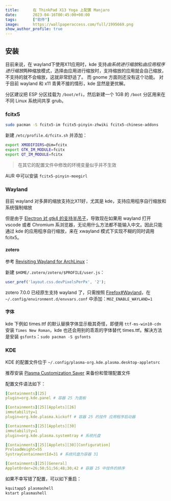 ```yaml
---
title:      在 ThinkPad X13 Yoga 上配置 Manjaro
date:       2023-04-16T00:45:00+08:00
tags:       ["软件"]
image:      https://wallpaperaccess.com/full/1995669.png
show_author_profile: true
---
```


## 安装

目前来说，在 wayland下使用X11应用时，kde 支持*由系统进行缩放*和*由应用程序进行缩放*两种缩放模式，选择由应用进行缩放时，支持缩放的应用就会自己缩放，不支持的就不会缩放，这就非常舒适了。
而 gnome 方面则还没有这个功能。
对于目前 wayland 和 x11 青黄不接的情形，kde 显然是更优解。

分区建议把 ESP 分区挂载为 `/boot/efi`，然后新建一个 1GB 的 `/boot` 分区用来在不同 Linux 系统间共享 grub。


### fcitx5

```sh
sudo pacman -S fcitx5-im fcitx5-pinyin-zhwiki fcitx5-chinese-addons
```

新建 `/etc/profile.d/fcitx.sh` 并添加：
```sh
export XMODIFIERS=@im=fcitx
export GTK_IM_MODULE=fcitx
export QT_IM_MODULE=fcitx
```

> 在其它的配置文件中修改的环境变量似乎并不生效

AUR 中可以安装 `fcitx5-pinyin-moegirl`

### Wayland

目前 wayland 对多屏的缩放支持比X11好，尤其是 kde，支持应用程序自行缩放和系统强制缩放

但是由于 [Electron 对 gtk4 的支持半吊子](https://github.com/electron/electron/issues/33690)，导致现在如果用 wayland 打开 vscode 或者 Chromium 系浏览器，无论用什么方法都不能输入中文。因此只能通过 kde 的应用程序自行缩放，来在 xwayland 模式下实现不糊的同时调用 fcitx5。

#### zotero

参考 [Revisiting Wayland for ArchLinux](https://rgoswami.me/posts/revisiting-wayland-2021-archlinux/#reference-management)：

新建 `$HOME/.zotero/zotero/$PROFILE/user.js`：
```js
user_pref('layout.css.devPixelsPerPx', '2');
```

zotero 7.0.0 已经原生支持 wayland 了，只需按照 [Firefox#Wayland](https://wiki.archlinux.org/title/Firefox#Wayland)，在 `~/.config/environment.d/envvars.conf` 中添加：`MOZ_ENABLE_WAYLAND=1`

#### 字体

kde 下例如 times.ttf 的默认替换字体显示极其奇怪，即便用 `ttf-ms-win10-cdn` 安装 `Times New Roman`，kde 也还会用别的乖乖的字体替代 times.ttf。解决方法是安装 `gsfonts`：`sudo pacman -S gsfonts`

### KDE

KDE 的配置文件位于 `~/.config/plasma-org.kde.plasma.desktop-appletsrc`

推荐安装 [Plasma Customization Saver](https://store.kde.org/p/1298955/) 来备份和管理配置文件

配置文件语法如下：
```yaml
[Containments][25]
plugin=org.kde.panel # 容器 25 为面板

[Containments][25][Applets][26]
immutability=1
plugin=org.kde.plasma.kickoff # 容器 25 的挂件 应用程序启动器

[Containments][25][Applets][30]
immutability=1
plugin=org.kde.plasma.systemtray # 系统托盘

[Containments][25][Applets][30][Configuration]
PreloadWeight=55
SystrayContainmentId=31 # 系统托盘为容器 31

[Containments][25][General]
AppletOrder=26;50;51;56;48;30;42 # 容器 25 中挂件的排序
```

如果不幸写错了配置，可以如下重启：
```sh
kquitapp5 plasmashell
kstart plasmashell
```
